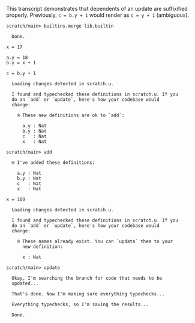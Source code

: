 This transcript demonstrates that dependents of an update are suffixified properly. Previously, `c = b.y + 1` would
render as `c = y + 1` (ambiguous).

``` ucm
scratch/main> builtins.merge lib.builtin

  Done.
```

``` unison
x = 17

a.y = 18
b.y = x + 1

c = b.y + 1
```

``` ucm :added-by-ucm
  Loading changes detected in scratch.u.

  I found and typechecked these definitions in scratch.u. If you
  do an `add` or `update`, here's how your codebase would
  change:

    ⍟ These new definitions are ok to `add`:
    
      a.y : Nat
      b.y : Nat
      c   : Nat
      x   : Nat
```

``` ucm
scratch/main> add

  ⍟ I've added these definitions:

    a.y : Nat
    b.y : Nat
    c   : Nat
    x   : Nat
```

``` unison
x = 100
```

``` ucm :added-by-ucm
  Loading changes detected in scratch.u.

  I found and typechecked these definitions in scratch.u. If you
  do an `add` or `update`, here's how your codebase would
  change:

    ⍟ These names already exist. You can `update` them to your
      new definition:
    
      x : Nat
```

``` ucm
scratch/main> update

  Okay, I'm searching the branch for code that needs to be
  updated...

  That's done. Now I'm making sure everything typechecks...

  Everything typechecks, so I'm saving the results...

  Done.
```
